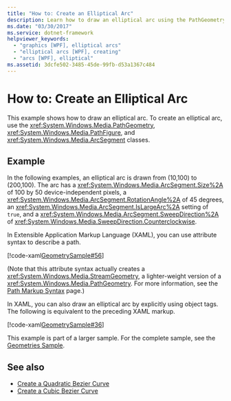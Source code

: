 ```yaml
---
title: "How to: Create an Elliptical Arc"
description: Learn how to draw an elliptical arc using the PathGeometry, PathFigure, and ArcSegment classes.
ms.date: "03/30/2017"
ms.service: dotnet-framework
helpviewer_keywords: 
  - "graphics [WPF], elliptical arcs"
  - "elliptical arcs [WPF], creating"
  - "arcs [WPF], elliptical"
ms.assetid: 3dcfe502-3485-45de-99fb-d53a1367c484
---
```

# How to: Create an Elliptical Arc

This example shows how to draw an elliptical arc. To create an elliptical arc, use the <xref:System.Windows.Media.PathGeometry>, <xref:System.Windows.Media.PathFigure>, and <xref:System.Windows.Media.ArcSegment> classes.

## Example

In the following examples, an elliptical arc is drawn from (10,100) to (200,100). The arc has a <xref:System.Windows.Media.ArcSegment.Size%2A> of 100 by 50 device-independent pixels, a <xref:System.Windows.Media.ArcSegment.RotationAngle%2A> of 45 degrees, an <xref:System.Windows.Media.ArcSegment.IsLargeArc%2A> setting of `true`, and a <xref:System.Windows.Media.ArcSegment.SweepDirection%2A> of <xref:System.Windows.Media.SweepDirection.Counterclockwise>.

In Extensible Application Markup Language (XAML), you can use attribute syntax to describe a path.

[!code-xaml[GeometrySample#56](~/samples/snippets/csharp/VS_Snippets_Wpf/GeometrySample/CS/geometryattributesyntaxexample.xaml#56)]

(Note that this attribute syntax actually creates a <xref:System.Windows.Media.StreamGeometry>, a lighter-weight version of a <xref:System.Windows.Media.PathGeometry>. For more information, see the [Path Markup Syntax](path-markup-syntax.md) page.)

In XAML, you can also draw an elliptical arc by explicitly using object tags. The following is equivalent to the preceding XAML markup.

[!code-xaml[GeometrySample#36](~/samples/snippets/csharp/VS_Snippets_Wpf/GeometrySample/CS/pathgeometryexample.xaml#36)]

This example is part of a larger sample. For the complete sample, see the [Geometries Sample](https://github.com/Microsoft/WPF-Samples/tree/master/Graphics/Geometry).

## See also

- [Create a Quadratic Bezier Curve](how-to-create-a-quadratic-bezier-curve.md)
- [Create a Cubic Bezier Curve](how-to-create-a-cubic-bezier-curve.md)
